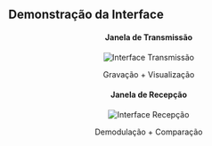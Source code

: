 ## Demonstração da Interface
<div class="grid-container" style="grid-template-columns: 1fr 1fr; align-items: start;">
  <div style="text-align: center;">
    <h4>Janela de Transmissão</h4>
    <img src="https://i.imgur.com/4QkGZ2l.png" alt="Interface Transmissão" style="max-height: 35vh;">
    <p>Gravação + Visualização</p>
  </div>
  <div style="text-align: center;">
    <h4>Janela de Recepção</h4>
    <img src="https://i.imgur.com/9WzBxTd.png" alt="Interface Recepção" style="max-height: 35vh;">
    <p>Demodulação + Comparação</p>
  </div>
</div>

